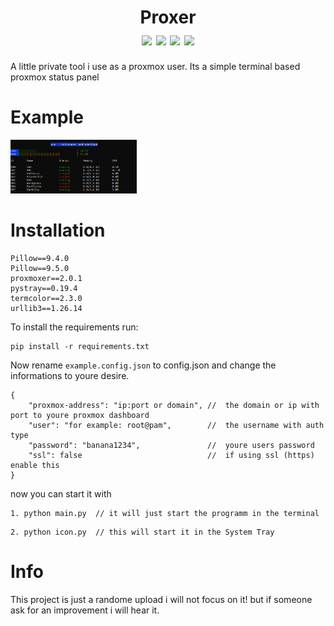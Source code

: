 
<h1 align="center">
    Proxer
    <br>
    <div align="center">
    <img src="https://img.shields.io/badge/Python-3.10.6-blue" align="center"/>
    <img src="https://img.shields.io/badge/proxmoxer-2.0.1-orange" align="center"/>
    <img src="https://img.shields.io/badge/Developing-Active-brightgreen" align="center"/>
    <img src="https://img.shields.io/badge/Version-1.0-green" align="center"/>
    </div>
</h1>

A little private tool i use as a proxmox user. Its a simple terminal based proxmox status panel

# Example
<img src="https://raw.githubusercontent.com/AIO-Develope/Proxer/main/images/proxer.PNG" width="40%" height="40%"/>

# Installation
```
Pillow==9.4.0
Pillow==9.5.0
proxmoxer==2.0.1
pystray==0.19.4
termcolor==2.3.0
urllib3==1.26.14
```
To install the requirements run:
```
pip install -r requirements.txt
```

Now rename ```example.config.json``` to config.json and change the informations to youre desire.

```
{
    "proxmox-address": "ip:port or domain", //  the domain or ip with port to youre proxmox dashboard
    "user": "for example: root@pam",        //  the username with auth type
    "password": "banana1234",               //  youre users password
    "ssl": false                            //  if using ssl (https) enable this
}
```
now you can start it with
```
1. python main.py  // it will just start the programm in the terminal
```
```
2. python icon.py  // this will start it in the System Tray
```
# Info

This project is just a randome upload i will not focus on it! but if someone ask for an improvement i will hear it.
